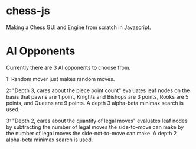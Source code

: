 # chess-js

Making a Chess GUI and Engine from scratch in Javascript.

# AI Opponents

Currently there are 3 AI opponents to choose from.

1: Random mover just makes random moves.

2: "Depth 3, cares about the piece point count" evaluates leaf nodes on the basis that pawns are 1 point, Knights and Bishops are 3 points, Rooks are 5 points, and Queens are 9 points. A depth 3 alpha-beta minimax search is used.

3: "Depth 2, cares about the quantity of legal moves" evaluates leaf nodes by subtracting the number of legal moves the side-to-move can make by the number of legal moves the side-not-to-move can make. A depth 2 alpha-beta minimax search is used.